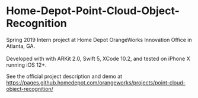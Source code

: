 # Home-Depot-Point-Cloud-Object-Recognition
Spring 2019 Intern project at Home Depot OrangeWorks Innovation Office in Atlanta, GA. <br> <br>
Developed with with ARKit 2.0, Swift 5, XCode 10.2, and tested on iPhone X running iOS 12+.

See the official project description and demo at
https://pages.github.homedepot.com/orangeworks/projects/point-cloud-object-recognition/
